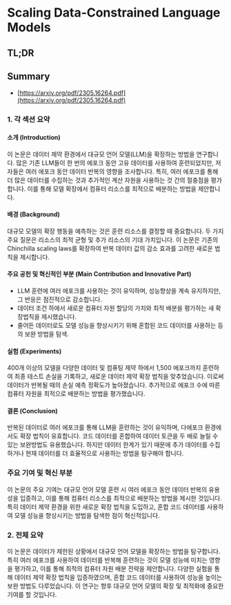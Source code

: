 # Scaling Data-Constrained Language Models
## TL;DR
## Summary
- [https://arxiv.org/pdf/2305.16264.pdf](https://arxiv.org/pdf/2305.16264.pdf)

### 1. 각 섹션 요약

#### 소개 (Introduction)
이 논문은 데이터 제약 환경에서 대규모 언어 모델(LLM)을 확장하는 방법을 연구합니다. 많은 기존 LLM들이 한 번의 에포크 동안 고유 데이터를 사용하여 훈련되었지만, 저자들은 여러 에포크 동안 데이터 반복의 영향을 조사합니다. 특히, 여러 에포크를 통해 더 많은 데이터를 수집하는 것과 추가적인 계산 자원을 사용하는 것 간의 절충점을 평가합니다. 이를 통해 모델 확장에서 컴퓨터 리소스를 최적으로 배분하는 방법을 제안합니다.

#### 배경 (Background)
대규모 모델의 확장 행동을 예측하는 것은 훈련 리소스를 결정할 때 중요합니다. 두 가지 주요 질문은 리소스의 최적 균형 및 추가 리소스의 기대 가치입니다. 이 논문은 기존의 Chinchilla scaling laws를 확장하여 반복 데이터 값의 감소 효과를 고려한 새로운 법칙을 제시합니다.

#### 주요 공헌 및 혁신적인 부분 (Main Contribution and Innovative Part)
- LLM 훈련에 여러 에포크를 사용하는 것이 유익하며, 성능향상을 계속 유지하지만, 그 반응은 점진적으로 감소합니다.
- 데이터 조건 하에서 새로운 컴퓨터 자원 할당의 가치와 최적 배분을 평가하는 새 확장법칙을 제시했습니다.
- 줄어든 데이터로도 모델 성능을 향상시키기 위해 혼합된 코드 데이터를 사용하는 등의 보완 방법을 탐색.

#### 실험 (Experiments)
400개 이상의 모델을 다양한 데이터 및 컴퓨팅 제약 하에서 1,500 에포크까지 훈련하여 최종 테스트 손실을 기록하고, 새로운 데이터 제약 확장 법칙을 맞추었습니다. 이로써 데이터가 반복될 때의 손실 예측 정확도가 높아졌습니다. 추가적으로 에포크 수에 따른 컴퓨터 자원을 최적으로 배분하는 방법을 평가했습니다.

#### 결론 (Conclusion)
반복된 데이터로 여러 에포크를 통해 LLM을 훈련하는 것이 유익하며, 다에포크 환경에서도 확장 법칙이 유효합니다. 코드 데이터를 혼합하여 데이터 토큰을 두 배로 늘릴 수 있는 보완방법도 유용했습니다. 하지만 데이터 한계가 있기 때문에 추가 데이터를 수집하거나 현재 데이터를 더 효율적으로 사용하는 방법을 탐구해야 합니다.

### 주요 기여 및 혁신 부분
이 논문의 주요 기여는 대규모 언어 모델 훈련 시 여러 에포크 동안 데이터 반복의 유용성을 입증하고, 이를 통해 컴퓨터 리소스를 최적으로 배분하는 방법을 제시한 것입니다. 특히 데이터 제약 환경을 위한 새로운 확장 법칙을 도입하고, 혼합 코드 데이터를 사용하여 모델 성능을 향상시키는 방법을 탐색한 점이 혁신적입니다.

### 2. 전체 요약
이 논문은 데이터가 제한된 상황에서 대규모 언어 모델을 확장하는 방법을 탐구합니다. 특히 여러 에포크를 사용하여 데이터를 반복해 훈련하는 것이 모델 성능에 미치는 영향을 평가하고, 이를 통해 최적의 컴퓨터 자원 배분 전략을 제안합니다. 다양한 실험을 통해 데이터 제약 확장 법칙을 입증하였으며, 혼합 코드 데이터를 사용하여 성능을 높이는 보완 방법도 다루었습니다. 이 연구는 향후 대규모 언어 모델의 확장 및 최적화에 중요한 기여를 할 것입니다.